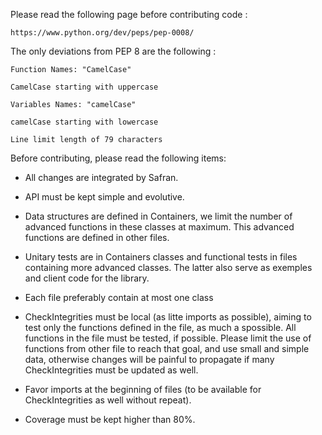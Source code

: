 Please read the following page before contributing code :

    https://www.python.org/dev/peps/pep-0008/

The only deviations from PEP 8 are the following :

    Function Names: "CamelCase"

    CamelCase starting with uppercase

    Variables Names: "camelCase"

    camelCase starting with lowercase

    Line limit length of 79 characters


Before contributing, please read the following items:
    
- All changes are integrated by Safran.

- API must be kept simple and evolutive.

- Data structures are defined in Containers, we limit the number of advanced 
functions in these classes at maximum. This advanced functions are defined
in other files.

- Unitary tests are in Containers classes and functional tests in files
containing more advanced classes. The latter also serve as exemples and
client code for the library.

- Each file preferably contain at most one class 

- CheckIntegrities must be local (as litte imports as possible), aiming to test
only the functions defined in the file, as much a spossible. All functions
in the file must be tested, if possible. Please limit the use of functions
from other file to reach that goal, and use small and simple data, otherwise
changes will be painful to propagate if many CheckIntegrities must be updated
as well.

- Favor imports at the beginning of files (to be available for CheckIntegrities
as well without repeat).

- Coverage must be kept higher than 80%. 

